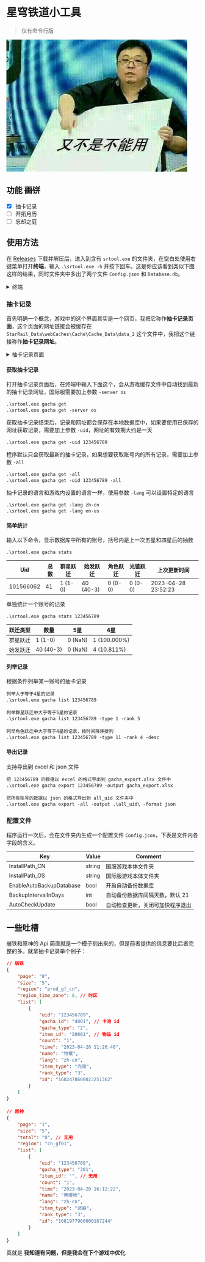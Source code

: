 # 星穹铁道小工具

> 仅有命令行版

![又不是不能用](img/ybsbny.jpg)

## 功能 ~~画饼~~

- [x] 抽卡记录
- [ ] 开拓月历
- [ ] 忘却之庭

## 使用方法

在 [Releases](https://github.com/Scighost/StarRailTool/releases) 下载并解压后，进入到含有 `srtool.exe` 的文件夹，在空白处使用右键菜单打开**终端**，输入 `.\srtool.exe -h` 并按下回车。这是你应该看到类似下图这样的结果，同时文件夹中多出了两个文件 `Config.json` 和 `Database.db`。

<details>
<summary>终端</summary>

![终端](img/terminal.jpg)

</details>


### 抽卡记录

首先明确一个概念，游戏中的这个界面其实是一个网页，我把它称作**抽卡记录页面**，这个页面的网址链接会被缓存在 `StarRail_Data\webCaches\Cache\Cache_Data\data_2` 这个文件中，我把这个链接称作**抽卡记录网址**。

<details>
<summary>抽卡记录页面</summary>

![抽卡记录页面](img/gacha-log-ui.jpg)

</details>


#### 获取抽卡记录

打开抽卡记录页面后，在终端中输入下面这个，会从游戏缓存文件中自动找到最新的抽卡记录网址，国际服需要加上参数 `-server os`

```
.\srtool.exe gacha get
.\srtool.exe gacha get -server os
```

获取抽卡记录结束后，记录和网址都会保存在本地数据库中，如果要使用已保存的网址获取记录，需要加上参数 `-uid`，网址的有效期大约是一天

```
.\srtool.exe gacha get -uid 123456789
```

程序默认只会获取最新的抽卡记录，如果想要获取账号内的所有记录，需要加上参数 `-all`

```
.\srtool.exe gacha get -all
.\srtool.exe gacha get -uid 123456789 -all
```

抽卡记录的语言和游戏内设置的语言一样，使用参数 `-lang` 可以设置特定的语言

```
.\srtool.exe gacha get -lang zh-cn
.\srtool.exe gacha get -lang en-us
```

#### 简单统计

输入以下命令，显示数据库中所有的账号，括号内是上一次五星和四星后的抽数

```
.\srtool.exe gacha stats
```

| Uid       | 总数 | 群星跃迁 | 始发跃迁  | 角色跃迁 | 光锥跃迁 | 上次更新时间        |
| --------- | ---- | -------- | -------- | -------- | -------- | ------------------- |
| 101566062 | 41   | 1 (1-0)  | 40 (40-3) | 0 (0-0)  | 0 (0-0)  | 2023-04-28 23:52:23 |


单独统计一个账号的记录

```
.\srtool.exe gacha stats 123456789
```

| 跃迁类型 | 数量      | 5星     | 4星          |
| ------- | --------- | ------- | ------------ |
| 群星跃迁 | 1 (1-0)   | 0 (NaN) | 1 (100.000%) |
| 始发跃迁 | 40 (40-3) | 0 (NaN) | 4 (10.811%)  |

#### 列举记录

根据条件列举某一账号的抽卡记录

```
列举大于等于4星的记录
.\srtool.exe gacha list 123456789

列举群星跃迁中大于等于5星的记录
.\srtool.exe gacha list 123456789 -type 1 -rank 5

列举角色跃迁中大于等于4星的记录，按时间降序排列
.\srtool.exe gacha list 123456789 -type 11 -rank 4 -desc
```

#### 导出记录

支持导出到 excel 和 json 文件

```
把 123456789 的数据以 excel 的格式导出到 gacha_export.xlsx 文件中
.\srtool.exe gacha export 123456789 -output gacha_export.xlsx

把所有账号的数据以 json 的格式导出到 all_uid 文件夹中
.\srtool.exe gacha export -all -output .\all_uid\ -format json
```

### 配置文件

程序运行一次后，会在文件夹内生成一个配置文件 `Config.json`，下表是文件内各字段的含义。

| Key | Value | Comment |
| --- | --- | --- |
| InstallPath_CN | string | 国服游戏本体文件夹 |
| InstallPath_OS | string | 国际服游戏本体文件夹 |
| EnableAutoBackupDatabase | bool | 开启自动备份数据库 |
| BackupIntervalInDays | int | 自动备份数据库间隔天数，默认 21 |
| AutoCheckUpdate | bool | 自动检查更新，关闭可加快程序退出 |

## 一些吐槽

崩铁和原神的 Api 简直就是一个模子刻出来的，但是前者提供的信息要比后者完整的多。就拿抽卡记录举个例子：


``` json
// 崩铁
{
    "page": "8",
    "size": "5",
    "region": "prod_gf_cn",
    "region_time_zone": 8, // 时区
    "list": [
        {
            "uid": "123456789",
            "gacha_id": "4001", // 卡池 id
            "gacha_type": "2",
            "item_id": "20001", // 物品 id
            "count": "1",
            "time": "2023-04-26 11:26:40",
            "name": "物穰",
            "lang": "zh-cn",
            "item_type": "光锥",
            "rank_type": "3",
            "id": "1682478600023251362"
        }
    ]
}

// 原神
{
    "page": "1",
    "size": "5",
    "total": "0", // 无用
    "region": "cn_gf01",
    "list": [
        {
            "uid": "123456789",
            "gacha_type": "301",
            "item_id": "", // 无用
            "count": "1",
            "time": "2023-04-20 16:12:22",
            "name": "黑缨枪",
            "lang": "zh-cn",
            "item_type": "武器",
            "rank_type": "3",
            "id": "1681977960000167244"
        }
    ]
}
```

真就是 **我知道有问题，但是我会在下个游戏中优化**
